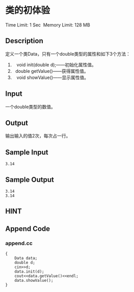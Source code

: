 # 类的初体验
Time Limit: 1 Sec  Memory Limit: 128 MB


## Description
定义一个类Data，只有一个double类型的属性和如下3个方法：
1.    void init(double d);——初始化属性值。
2.   double getValue()——获得属性值。
3.    void showValue()——显示属性值。

## Input
一个double类型的数值。

## Output
输出输入的值2次，每次占一行。

## Sample Input
```
3.14

```
## Sample Output
```
3.14
3.14

```

## HINT


## Append Code
### append.cc
```cppint main()
{
    Data data;
    double d;
    cin>>d;
    data.init(d);
    cout<<data.getValue()<<endl;
    data.showValue();
}
```
